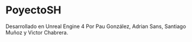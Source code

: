 # PoyectoSH

Desarrollado en Unreal Engine 4
Por Pau González, Adrian Sans, Santiago Muñoz y Victor Chabrera.
